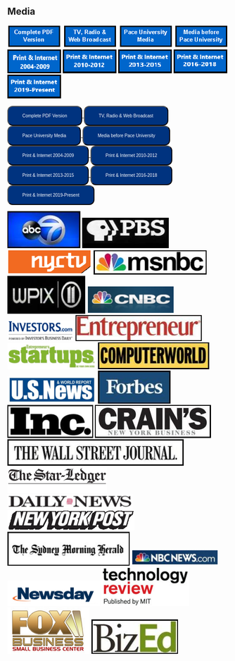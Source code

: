 ## Media
[![Complete PDF Version](images/completepdfversion.png)](files/BruceBachenheimerMediaQuotes.pdf)
[![TV, Radio & Web Broadcast](images/tvradio.png)](media_tvradioweb.html)
[![Pace University Media](images/paceuniversitymedia.png)](media_paceuniversitymedia.html)
[![Media before Pace University](images/mediabeforepaceuniversity.png)](media_beforepaceuniversity.html)
[![Print & Internet 2004-2009](images/printinternet2004-2009.png)](media_printandinternet2004-2009.html)
[![Print & Internet 2010-2012](images/printinternet2010-2012.png)](media_printandinternet2010-2012.html)
[![Print & Internet 2013-2015](images/printinternet2013-2015.png)](media_printandinternet2013-2015.html)
[![Print & Internet 2016-2018](images/printinternet2016-2018.png)](media_printandinternet2016-2018.html)
[![Print & Internet 2019-Present](images/printinternet2019-present.png)](media_printandinternet2019-2021.html)

<a href='files/BruceBachenheimerMediaQuotes.pdf'>
  <button style="background-color:#00337F;border-radius:12px;color:white;font-size:10px;padding:15px 32px;text-align:center;">
    Complete PDF Version
  </button>
</a>
<a href='media_tvradioweb.html'>
  <button style="background-color:#00337F;border-radius:12px;color:white;font-size:10px;padding:15px 32px;text-align:center;">
    TV, Radio & Web Broadcast
  </button>
</a>
<a href='media_paceuniversitymedia.html'>
  <button style="background-color:#00337F;border-radius:12px;color:white;font-size:10px;padding:15px 32px;text-align:center;">
    Pace University Media
  </button>
</a>
<a href='media_beforepaceuniversity.html'>
  <button style="background-color:#00337F;border-radius:12px;color:white;font-size:10px;padding:15px 32px;text-align:center;">
    Media before Pace University
  </button>
</a>
<a href='media_printandinternet2004-2009.html'>
  <button style="background-color:#00337F;border-radius:12px;color:white;font-size:10px;padding:15px 32px;text-align:center;">
    Print & Internet 2004-2009
  </button>
</a>
<a href='media_printandinternet2010-2012.html'>
  <button style="background-color:#00337F;border-radius:12px;color:white;font-size:10px;padding:15px 32px;text-align:center;">
    Print & Internet 2010-2012
  </button>
</a>
<a href='media_printandinternet2013-2015.html'>
  <button style="background-color:#00337F;border-radius:12px;color:white;font-size:10px;padding:15px 32px;text-align:center;">
    Print & Internet 2013-2015
  </button>
</a>
<a href='media_printandinternet2016-2018.html'>
  <button style="background-color:#00337F;border-radius:12px;color:white;font-size:10px;padding:15px 32px;text-align:center;">
    Print & Internet 2016-2018
  </button>
</a>
<a href='media_printandinternet2019-2021.html'>
  <button style="background-color:#00337F;border-radius:12px;color:white;font-size:10px;padding:15px 32px;text-align:center;">
    Print & Internet 2019-Present
  </button>
</a>


[![ABC News](images/abc.jpg)](http://bit.ly/HA_48) [![PBS](images/pbs.jpg)](http://bit.ly/SciTech_Now) [![NYCTV](images/nyctv.png)](http://www.lawline.com/)
[![MSNBC](images/msnbc.jpg)](https://www.openforum.com/videos/business-answers-software-development-back-up-services/) [![WPIX](images/wpix.jpg)](http://bit.ly/WWR_BB) [![CNBC](images/cnbc.png)](http://www.cnbc.com/id/101313179/page/6)
[![INVESTORS](images/investors.png)](http://www.investors.com/NewsAndAnalysis/Article.aspx?id=527894&Ntt) [![Entrepreneur](images/entrepreneur.jpg)](http://www.entrepreneur.com/article/228625) [![Startups](images/startups.png)](http://mobileservices.texterity.com/entrepreneursstartups/summer2012/?lm=1338884732000&pg=28#pg28)
[![ComputerWorld](images/computerworld.jpg)](http://www.computerworld.com/s/article/9242833/Obamacare_could_help_fuel_a_tech_start_up_boom) [![U.S News](images/usnews.png)](http://money.usnews.com/money/blogs/outside-voices-careers/2013/09/03/3-smart-ways-to-earn-business-credentials-without-an-mba) [![Forbes](images/forbes.jpg)](http://www.forbes.com/pictures/lml45eeimg/bruce-bachenheimer-man-of-mystery/)
[![Inc](images/inc.jpg)](http://www.inc.com/magazine/201402/elaine-pofeldt/starting-a-company-without-a-partner.html) [![Crains](images/crains.jpg)](http://www.crainsnewyork.com/article/20110927/SMALLBIZ/110929906)
[![The Wall Street Journal](images/thewallstreetjournal.jpg)](http://online.wsj.com/news/articles/SB10001424127887323623304579054622258666900) [![The Star Ledger](images/thestarledger.png)](http://www.nj.com/business/index.ssf/2011/01/mentors_offer_unique_career_su.html)
[![Daily News](images/dailynews.png)](http://pressroom.blogs.pace.edu/2012/02/07/new-york-daily-news-your-money-bouncing-back-laid-off-nyers-get-fresh-start-wth-home-businesses/) [![New York Post](images/newyorkpost.png)](http://nypost.com/2010/08/16/app-stars/)
[![The Sydney Morning Herald](images/thesydneymorningherald.jpg)](http://www.smh.com.au/it-pro/its-the-technology-stupid-20120824-24rc8.html) [![NBC News](images/nbcnews.png)](http://www.nbcnews.com/id/47995175/ns/business-small_business/t/steps-successful-business-launch/#.UlGcIYbkvh4) [![Newsday](images/newsday.png)](http://www.newsday.com/news/money-fix-crowdfunding-for-investors-1.6496386)
[![Technology review](images/technologyreview.png)](http://www.technologyreview.com/business/39826/) [![FOX Business](images/foxbusiness.png)](http://smallbusiness.foxbusiness.com/biz-on-main/2010/12/08/win-over-investors-in-3-minutes-or-less/) [![BizEd](images/bized.jpg)](http://www.bizedmagazine.com/features/articles/idea-central.asp)
